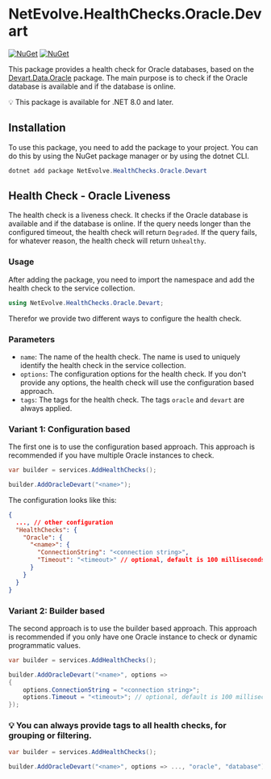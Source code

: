 # NetEvolve.HealthChecks.Oracle.Devart

[![NuGet](https://img.shields.io/nuget/v/NetEvolve.HealthChecks.Oracle.Devart?logo=nuget)](https://www.nuget.org/packages/NetEvolve.HealthChecks.Oracle.Devart/)
[![NuGet](https://img.shields.io/nuget/dt/NetEvolve.HealthChecks.Oracle.Devart?logo=nuget)](https://www.nuget.org/packages/NetEvolve.HealthChecks.Oracle.Devart/)

This package provides a health check for Oracle databases, based on the [Devart.Data.Oracle](https://www.nuget.org/packages/Devart.Data.Oracle/) package.
The main purpose is to check if the Oracle database is available and if the database is online.

:bulb: This package is available for .NET 8.0 and later.

## Installation
To use this package, you need to add the package to your project. You can do this by using the NuGet package manager or by using the dotnet CLI.
```powershell
dotnet add package NetEvolve.HealthChecks.Oracle.Devart
```

## Health Check - Oracle Liveness
The health check is a liveness check. It checks if the Oracle database is available and if the database is online.
If the query needs longer than the configured timeout, the health check will return `Degraded`.
If the query fails, for whatever reason, the health check will return `Unhealthy`.

### Usage
After adding the package, you need to import the namespace and add the health check to the service collection.
```csharp
using NetEvolve.HealthChecks.Oracle.Devart;
```

Therefor we provide two different ways to configure the health check.

### Parameters
- `name`: The name of the health check. The name is used to uniquely identify the health check in the service collection.
- `options`: The configuration options for the health check. If you don't provide any options, the health check will use the configuration based approach.
- `tags`: The tags for the health check. The tags `oracle` and `devart` are always applied.

### Variant 1: Configuration based
The first one is to use the configuration based approach. This approach is recommended if you have multiple Oracle instances to check.
```csharp
var builder = services.AddHealthChecks();

builder.AddOracleDevart("<name>");
```

The configuration looks like this:
```json
{
  ..., // other configuration
  "HealthChecks": {
    "Oracle": {
      "<name>": {
        "ConnectionString": "<connection string>",
        "Timeout": "<timeout>" // optional, default is 100 milliseconds
      }
    }
  }
}
```

### Variant 2: Builder based
The second approach is to use the builder based approach. This approach is recommended if you only have one Oracle instance to check or dynamic programmatic values.
```csharp
var builder = services.AddHealthChecks();

builder.AddOracleDevart("<name>", options =>
{
    options.ConnectionString = "<connection string>";
    options.Timeout = "<timeout>"; // optional, default is 100 milliseconds
});
```

### :bulb: You can always provide tags to all health checks, for grouping or filtering.

```csharp
var builder = services.AddHealthChecks();

builder.AddOracleDevart("<name>", options => ..., "oracle", "database");
```